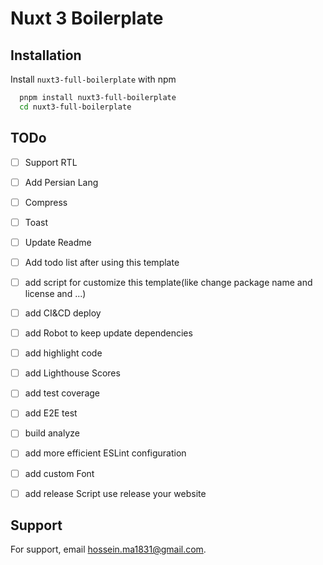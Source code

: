 # Nuxt 3 Boilerplate


## Installation

Install `nuxt3-full-boilerplate` with npm

```bash
  pnpm install nuxt3-full-boilerplate
  cd nuxt3-full-boilerplate
```

## TODo

- [ ] Support RTL
- [ ] Add Persian Lang
- [ ] Compress
- [ ] Toast
- [ ] Update Readme
- [ ] Add todo list after using this template
- [ ] add script for customize this template(like change package name and license and ...)
- [ ] add CI&CD deploy
- [ ] add Robot to keep update dependencies
- [ ] add highlight code
- [ ] add Lighthouse Scores
- [ ] add test coverage
- [ ] add E2E test
- [ ] build analyze
- [ ] add more efficient ESLint configuration
- [ ] add custom Font
- [ ] add release Script use release your website


## Support

For support, email hossein.ma1831@gmail.com.
